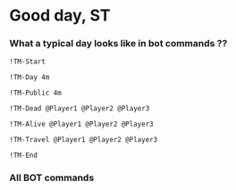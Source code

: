 # Good day, ST

### What a typical day looks like in bot commands ??
```!TM-Start```

```!TM-Day 4m```

```!TM-Public 4m```

```!TM-Dead @Player1 @Player2 @Player3```

```!TM-Alive @Player1 @Player2 @Player3```

```!TM-Travel @Player1 @Player2 @Player3```

```!TM-End```

### All BOT commands